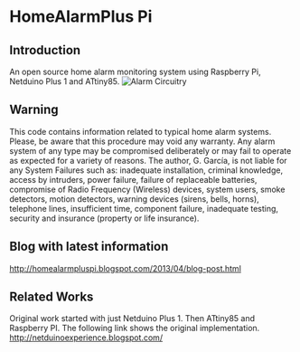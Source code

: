 HomeAlarmPlus Pi
=============

Introduction
------------
An open source home alarm monitoring system using Raspberry Pi, Netduino Plus 1 and ATtiny85.
![Alarm Circuitry](https://raw.github.com/HomeAlarmPlus_Pi/master/HomeAlarmPlusPi/Documentation/AlarmCircuitry.jpg)

Warning
------------
This code contains information related to typical home alarm systems.  Please, be aware that this procedure may void any warranty.  Any alarm system of any type may be compromised deliberately or may fail to operate as expected for a variety of reasons.  The author, G. García, is not liable for any System Failures such as: inadequate installation, criminal knowledge, access by intruders, power failure, failure of replaceable batteries, compromise of Radio Frequency (Wireless) devices, system users, smoke detectors, motion detectors, warning devices (sirens, bells, horns), telephone lines, insufficient time, component failure, inadequate testing, security and insurance (property or life insurance).

Blog with latest information
------------
http://homealarmpluspi.blogspot.com/2013/04/blog-post.html

Related Works
------------
Original work started with just Netduino Plus 1.  Then ATtiny85 and Raspberry PI.  The following link shows the original implementation.
http://netduinoexperience.blogspot.com/
